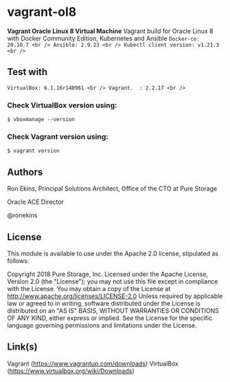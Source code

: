 # vagrant-ol8
**Vagrant Oracle Linux 8 Virtual Machine** Vagrant build for Oracle Linux 8 with Docker Community Edition, Kubernetes and Ansible
`
Docker-ce: 20.10.7 <br />
Ansible: 2.9.23 <br />
Kubectl client version: v1.21.3 <br /> 
`
## Test with
`
VirtualBox: 6.1.16r140961 <br />
Vagrant.  : 2.2.17 <br />
`
### Check VirtualBox version using:
`
$ vboxmanage --version
`

### Check Vagrant version using:
`
$ vagrant version
`

## Authors

Ron Ekins, Principal Solutions Architect, Office of the CTO at Pure Storage

Oracle ACE Director

@ronekins

## License

This module is available to use under the Apache 2.0 license, stipulated as follows:

Copyright 2018 Pure Storage, Inc.
Licensed under the Apache License, Version 2.0 (the "License"); you may not use this file except in compliance with the License. You may obtain a copy of the License at http://www.apache.org/licenses/LICENSE-2.0 Unless required by applicable law or agreed to in writing, software distributed under the License is distributed on  an "AS IS" BASIS, WITHOUT WARRANTIES OR CONDITIONS OF ANY KIND, either express or implied. See the License for the specific language governing permissions and limitations under the License.

## Link(s)

Vagrant (https://www.vagrantup.com/downloads)
VirtualBox (https://www.virtualbox.org/wiki/Downloads)
